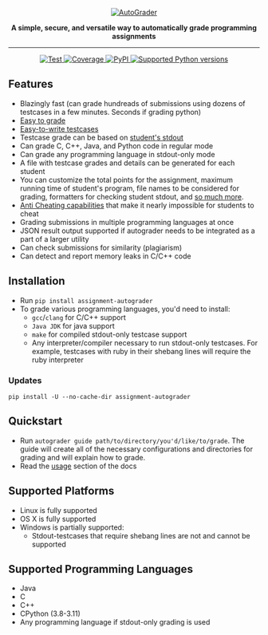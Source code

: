 <p align="center">
  <a href="https://ovsyanka83.github.io/autograder/"><img src="https://raw.githubusercontent.com/Ovsyanka83/autograder/main/docs/_media/logo_with_text.svg" alt="AutoGrader"></a>
</p>
<p align="center">
  <b>A simple, secure, and versatile way to automatically grade programming assignments</b>
</p>

---

<p align="center">
<a href="https://github.com/ovsyanka83/autograder/actions?query=workflow%3ATests+event%3Apush+branch%3Amain" target="_blank">
    <img src="https://github.com/Ovsyanka83/autograder/actions/workflows/test.yaml/badge.svg?branch=main&event=push" alt="Test">
</a>
<a href="https://codecov.io/gh/ovsyanka83/autograder" target="_blank">
    <img src="https://img.shields.io/codecov/c/github/ovsyanka83/autograder?color=%2334D058" alt="Coverage">
</a>
<a href="https://pypi.org/project/assignment-autograder/" target="_blank">
    <img alt="PyPI" src="https://img.shields.io/pypi/v/assignment-autograder?color=%2334D058&label=pypi%20package" alt="Package version">
</a>
<a href="https://pypi.org/project/assignment-autograder/" target="_blank">
    <img src="https://img.shields.io/pypi/pyversions/assignment-autograder?color=%2334D058" alt="Supported Python versions">
</a>
</p>

## Features

* Blazingly fast (can grade hundreads of submissions using dozens of testcases in a few minutes. Seconds if grading python)
* [Easy to grade](https://ovsyanka83.github.io/autograder/#/?id=usage)
* [Easy-to-write testcases](https://ovsyanka83.github.io/autograder/#/?id=writing-testcases)  
* Testcase grade can be based on [student's stdout](https://ovsyanka83.github.io/autograder/#/?id=helper-functions)
* Can grade C, C++, Java, and Python code in regular mode
* Can grade any programming language in stdout-only mode
* A file with testcase grades and details can be generated for each student
* You can customize the total points for the assignment, maximum running time of student's program, file names to be considered for grading, formatters for checking student stdout, and [so much more](https://github.com/Ovsyanka83/autograder/blob/master/autograder/default_config.toml).
* [Anti Cheating capabilities](https://ovsyanka83.github.io/autograder/#/?id=anti-cheating) that make it nearly impossible for students to cheat
* Grading submissions in multiple programming languages at once
* JSON result output supported if autograder needs to be integrated as a part of a larger utility
* Can check submissions for similarity (plagiarism)
* Can detect and report memory leaks in C/C++ code

## Installation

* Run `pip install assignment-autograder`
* To grade various programming languages, you'd need to install:
  * `gcc`/`clang` for C/C++ support
  * `Java JDK` for java support
  * `make` for compiled stdout-only testcase support
  * Any interpreter/compiler necessary to run stdout-only testcases. For example, testcases with ruby in their shebang lines will require the ruby interpreter

### Updates

`pip install -U --no-cache-dir assignment-autograder`

## Quickstart

* Run `autograder guide path/to/directory/you'd/like/to/grade`. The guide will create all of the necessary configurations and directories for grading and will explain how to grade.
* Read the [usage](https://ovsyanka83.github.io/autograder/#/?id=usage) section of the docs

## Supported Platforms

* Linux is fully supported
* OS X is fully supported
* Windows is partially supported:
  * Stdout-testcases that require shebang lines are not and cannot be supported

## Supported Programming Languages

* Java
* C
* C++
* CPython (3.8-3.11)
* Any programming language if stdout-only grading is used
